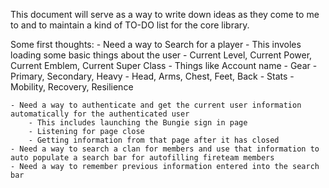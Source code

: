 ﻿This document will serve as a way to write down ideas as they come to me to and to maintain a kind of TO-DO list for the core library.

Some first thoughts:
	- Need a way to Search for a player
		- This involes loading some basic things about the user
		- Current Level, Current Power, Current Emblem, Current Super Class
		- Things like Account name
		- Gear
			- Primary, Secondary, Heavy
			- Head, Arms, Chest, Feet, Back
		- Stats
			- Mobility, Recovery, Resilience

	- Need a way to authenticate and get the current user information automatically for the authenticated user
		- This includes launching the Bungie sign in page 
		- Listening for page close
		- Getting information from that page after it has closed
	- Need a way to search a clan for members and use that information to auto populate a search bar for autofilling fireteam members
	- Need a way to remember previous information entered into the search bar
	
